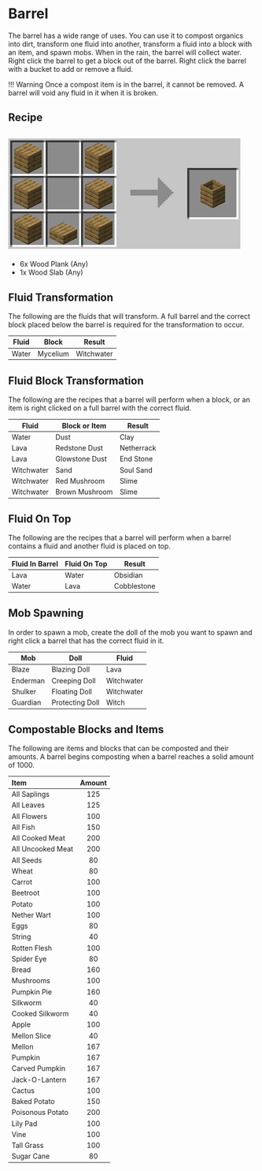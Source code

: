 Barrel
======
The barrel has a wide range of uses. You can use it to compost organics into dirt, transform one fluid into another, transform a fluid into a block with an item, and spawn mobs. When in the rain, the barrel will collect water. Right click the barrel to get a block out of the barrel. Right click the barrel with a bucket to add or remove a fluid.

!!! Warning
    Once a compost item is in the barrel, it cannot be removed. A barrel will void any fluid in it when it is broken.
    
Recipe
------
![](../images/recipes/barrel_wood.png)
---
- 6x Wood Plank (Any)
- 1x Wood Slab (Any)

Fluid Transformation
--------------------
The following are the fluids that will transform. A full barrel and the correct block placed below the barrel is required for the transformation to occur.

| Fluid | Block    | Result     |
|-------|----------|------------|
| Water | Mycelium | Witchwater |

Fluid Block Transformation
--------------------------
The following are the recipes that a barrel will perform when a block, or an item is right clicked on a full barrel with the correct fluid.

| Fluid      | Block or Item    | Result     |
|------------|------------------|------------|
| Water      | Dust             | Clay       |
| Lava       | Redstone Dust    | Netherrack |
| Lava       | Glowstone Dust   | End Stone  |
| Witchwater | Sand             | Soul Sand  |
| Witchwater | Red Mushroom     | Slime      |
| Witchwater | Brown Mushroom   | Slime      |

Fluid On Top
------------
The following are the recipes that a barrel will perform when a barrel contains a fluid and another fluid is placed on top.

| Fluid In Barrel | Fluid On Top | Result      |
|-----------------|--------------|-------------|
| Lava            | Water        | Obsidian    |
| Water           | Lava         | Cobblestone |

Mob Spawning
------------
In order to spawn a mob, create the doll of the mob you want to spawn and right click a barrel that has the correct fluid in it.

| Mob      | Doll            | Fluid      |
|----------|-----------------|------------|
| Blaze    | Blazing Doll    | Lava       |
| Enderman | Creeping Doll   | Witchwater |
| Shulker  | Floating Doll   | Witchwater |
| Guardian | Protecting Doll | Witch      |

Compostable Blocks and Items
----------------------------
The following are items and blocks that can be composted and their amounts. A barrel begins composting when a barrel reaches a solid amount of 1000.

| Item              | Amount |
|:------------------|:------:|
| All Saplings      | 125    |
| All Leaves        | 125    |
| All Flowers       | 100    |
| All Fish          | 150    |
| All Cooked Meat   | 200    |
| All Uncooked Meat | 200    |
| All Seeds         | 80     |
| Wheat             | 80     |
| Carrot            | 100    |
| Beetroot          | 100    |
| Potato            | 100    |
| Nether Wart       | 100    |
| Eggs              | 80     |
| String            | 40     |
| Rotten Flesh      | 100    |
| Spider Eye        | 80     |
| Bread             | 160    |
| Mushrooms         | 100    |
| Pumpkin Pie       | 160    |
| Silkworm          | 40     |
| Cooked Silkworm   | 40     |
| Apple             | 100    |
| Mellon Slice      | 40     |
| Mellon            | 167    |
| Pumpkin           | 167    |
| Carved Pumpkin    | 167    |
| Jack-O-Lantern    | 167    |
| Cactus            | 100    |
| Baked Potato      | 150    |
| Poisonous Potato  | 200    |
| Lily Pad          | 100    |
| Vine              | 100    |
| Tall Grass        | 100    |
| Sugar Cane        | 80     |
